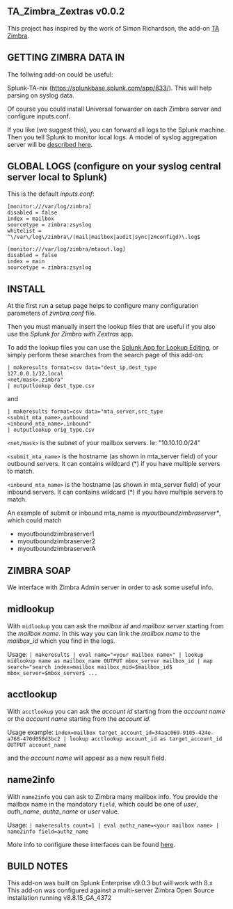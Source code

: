 TA_Zimbra_Zextras v0.0.2
----------------

This project has inspired by the work of Simon Richardson, the add-on [TA Zimbra](https://splunkbase.splunk.com/app/5704).

GETTING ZIMBRA DATA IN
----------------------
The follwing add-on could be useful:

Splunk-TA-nix (https://splunkbase.splunk.com/app/833/).  This will help parsing on syslog data.

Of course you could install Universal forwarder on each Zimbra server and configure inputs.conf.

If you like (we suggest this), you can forward all logs to the Splunk machine.
Then you tell Splunk to monitor local logs.
A model of syslog aggregation server will be [described here](README_rsyslog.md).


GLOBAL LOGS (configure on your syslog central server local to Splunk)
--------------------------------------
This is the default _inputs.conf_:
```
[monitor:///var/log/zimbra]
disabled = false
index = mailbox
sourcetype = zimbra:zsyslog
whitelist = ^\/var\/log\/zimbra\/(mail|mailbox|audit|sync|zmconfigd)\.log$

[monitor:///var/log/zimbra/mtaout.log]
disabled = false
index = main
sourcetype = zimbra:zsyslog
```

INSTALL
------------------------------------
At the first run a setup page helps to configure many configuration parameters of _zimbra.conf_ file.

Then you must manually insert the lookup files that are useful if you also use the _Splunk for Zimbra with Zextras_ app.

To add the lookup files you can use the [Splunk App for Lookup Editing](https://splunkbase.splunk.com/app/1724), or simply perform these searches from the search page of this add-on:

```
| makeresults format=csv data="dest_ip,dest_type
127.0.0.1/32,local
<net/mask>,zimbra"
| outputlookup dest_type.csv
```

and

```
| makeresults format=csv data="mta_server,src_type
<submit_mta_name>,outbound
<inbound_mta_name>,inbound"
| outputlookup orig_type.csv
```

`<net/mask>` is the subnet of your mailbox servers. Ie: "10.10.10.0/24"

`<submit_mta_name>` is the hostname (as shown in mta_server field) of your outbound servers. It can contains wildcard (\*) if you have multiple servers to match.

`<inbound_mta_name>` is the hostname (as shown in mta_server field) of your inbound servers. It can contains wildcard (\*) if you have multiple servers to match.

An example of submit or inbound mta_name is _myoutboundzimbraserver*_, which could match

- myoutboundzimbraserver1
- myoutboundzimbraserver2
- myoutboundzimbraserverA


ZIMBRA SOAP
-----------
We interface with Zimbra Admin server in order to ask some useful info.

## midlookup
With `midlookup` you can ask the _mailbox id_ and _mailbox server_ starting from the _mailbox name_.
In this way you can link the _mailbox name_ to the _mailbox_id_ which you find in the logs.

Usage:
```| makeresults | eval name="<your mailbox name>" | lookup midlookup name as mailbox_name OUTPUT mbox_server mailbox_id | map search="search index=mailbox mailbox_mid=$mailbox_id$ mbox_server=$mbox_server$ ...```

## acctlookup
With `acctlookup` you can ask the _account id_ starting from the _account name_ or the _account name_ starting from the _account id_.

Usage example:
```index=mailbox target_account_id=34aac069-9105-424e-a768-470d058d3bc2 | lookup acctlookup account_id as target_account_id OUTPUT account_name```

and the _account name_ will appear as a new result field.

## name2info
With `name2info` you can ask to Zimbra many mailbox info. You provide the mailbox name in the mandatory `field`, which could be one of
_user_, _auth_name_, _authz_name_ or _user_ value.

Usage:
```| makeresults count=1 | eval authz_name=<your mailbox name> | name2info field=authz_name```

More info to configure these interfaces can be found [here](README_MAILBOX_MID.md).

BUILD NOTES
-----------
This add-on was built on Splunk Enterprise v9.0.3 but will work with 8.x  
This add-on was configured against a multi-server Zimbra Open Source installation running v8.8.15_GA_4372
